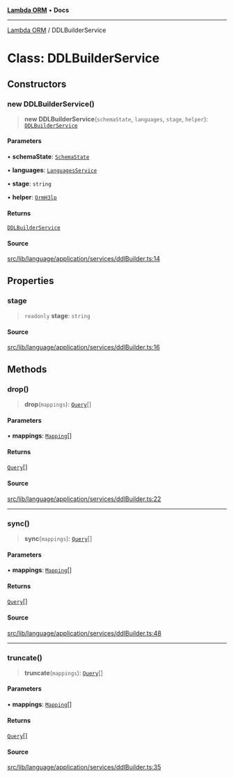 [**Lambda ORM**](../README.md) • **Docs**

***

[Lambda ORM](../README.md) / DDLBuilderService

# Class: DDLBuilderService

## Constructors

### new DDLBuilderService()

> **new DDLBuilderService**(`schemaState`, `languages`, `stage`, `helper`): [`DDLBuilderService`](DDLBuilderService.md)

#### Parameters

• **schemaState**: [`SchemaState`](SchemaState.md)

• **languages**: [`LanguagesService`](LanguagesService.md)

• **stage**: `string`

• **helper**: [`OrmH3lp`](OrmH3lp.md)

#### Returns

[`DDLBuilderService`](DDLBuilderService.md)

#### Source

[src/lib/language/application/services/ddlBuilder.ts:14](https://github.com/lambda-orm/lambdaorm/blob/b641a316566df55ad8177b62e40fe267b1442b03/src/lib/language/application/services/ddlBuilder.ts#L14)

## Properties

### stage

> `readonly` **stage**: `string`

#### Source

[src/lib/language/application/services/ddlBuilder.ts:16](https://github.com/lambda-orm/lambdaorm/blob/b641a316566df55ad8177b62e40fe267b1442b03/src/lib/language/application/services/ddlBuilder.ts#L16)

## Methods

### drop()

> **drop**(`mappings`): [`Query`](Query.md)[]

#### Parameters

• **mappings**: [`Mapping`](../interfaces/Mapping.md)[]

#### Returns

[`Query`](Query.md)[]

#### Source

[src/lib/language/application/services/ddlBuilder.ts:22](https://github.com/lambda-orm/lambdaorm/blob/b641a316566df55ad8177b62e40fe267b1442b03/src/lib/language/application/services/ddlBuilder.ts#L22)

***

### sync()

> **sync**(`mappings`): [`Query`](Query.md)[]

#### Parameters

• **mappings**: [`Mapping`](../interfaces/Mapping.md)[]

#### Returns

[`Query`](Query.md)[]

#### Source

[src/lib/language/application/services/ddlBuilder.ts:48](https://github.com/lambda-orm/lambdaorm/blob/b641a316566df55ad8177b62e40fe267b1442b03/src/lib/language/application/services/ddlBuilder.ts#L48)

***

### truncate()

> **truncate**(`mappings`): [`Query`](Query.md)[]

#### Parameters

• **mappings**: [`Mapping`](../interfaces/Mapping.md)[]

#### Returns

[`Query`](Query.md)[]

#### Source

[src/lib/language/application/services/ddlBuilder.ts:35](https://github.com/lambda-orm/lambdaorm/blob/b641a316566df55ad8177b62e40fe267b1442b03/src/lib/language/application/services/ddlBuilder.ts#L35)
